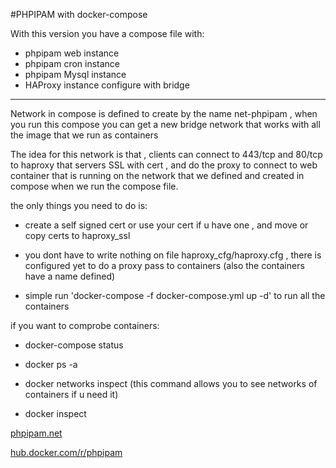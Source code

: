 #PHPIPAM with docker-compose

With this version you have a compose file with:

- phpipam web instance
- phpipam cron instance
- phpipam Mysql instance
- HAProxy instance configure with bridge

* * *

Network in compose is defined to create by the name net-phpipam , when you run this compose you can get a new bridge network that works with all the image that we run as containers 

The idea for this network is that , clients can connect to 443/tcp and 80/tcp to haproxy that servers SSL with cert , and do the proxy to connect to web container that is running on the network that we defined and created in compose when we run the compose file.

the only things you need to do is:

- create a self signed cert or use your cert if u have one , and move or copy certs to haproxy_ssl

- you dont have to write nothing on file haproxy_cfg/haproxy.cfg , there is configured yet to do a proxy pass to containers (also the containers have a name defined)

- simple run 'docker-compose -f docker-compose.yml up -d' to run all the containers

if you want to comprobe containers:

- docker-compose status

- docker ps -a

- docker networks inspect  (this command allows you to see networks of containers if u need it)

- docker inspect <name of container>

[phpipam.net](https://phpipam.net/documents/all-documents/)

[hub.docker.com/r/phpipam](https://hub.docker.com/r/phpipam/phpipam-www)
